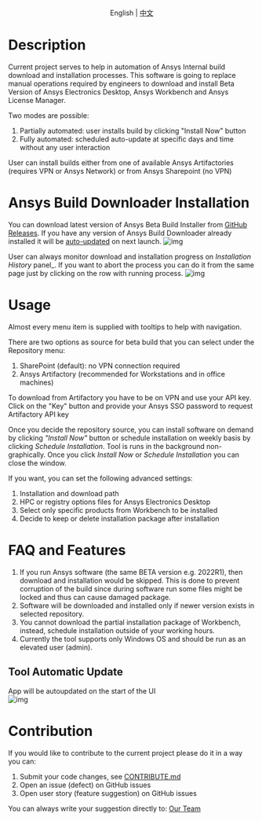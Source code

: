 <p align="center">
    <br> English | <a href="README_CN.md">中文</a>
</p>

# Description 
Current project serves to help in automation of Ansys Internal build download and installation processes.
This software is going to replace manual operations required by engineers to download and install Beta Version of Ansys Electronics Desktop, Ansys Workbench and Ansys License Manager. 

Two modes are possible: 
1. Partially automated: user installs build by clicking "Install Now" button
2. Fully automated: scheduled auto-update at specific days and time without any user interaction

User can install builds either from one of available Ansys Artifactories (requires VPN or Ansys Network) or 
from Ansys Sharepoint (no VPN)

# Ansys Build Downloader Installation
You can download latest version of Ansys Beta Build Installer from 
[GitHub Releases](https://github.com/ansys/pre-release-installer/releases).
If you have any version of Ansys Build Downloader already installed it will be [auto-updated](#tool-autoupdate) on next 
launch.
![img](docs/images/ui.jpg)


User can always monitor download and installation progress on _Installation History_ panel_.
If you want to abort the process you can do it from the same page just by clicking on the row with running process.
![img](docs/images/install_history.jpg)

# Usage
Almost every menu item is supplied with tooltips to help with navigation.

There are two options as source for beta build that you can select under the Repository menu:
1. SharePoint (default): no VPN connection required
2. Ansys Artifactory (recommended for Workstations and in office machines)

To download from Artifactory you have to be on VPN and use your API key. 
Click on the "Key" button and provide your Ansys SSO password to request Artifactory API key

Once you decide the repository source, you can install software on demand by clicking _"Install Now"_ button or 
schedule installation on weekly basis by clicking _Schedule Installation_. Tool is runs in the background non-graphically. 
Once you click _Install Now_ or _Schedule Installation_ you can close the window.

If you want, you can set the following advanced settings:
1. Installation and download path
2. HPC or registry options files for Ansys Electronics Desktop
3. Select only specific products from Workbench to be installed
4. Decide to keep or delete installation package after installation


# FAQ and Features
1. If you run Ansys software (the same BETA version e.g. 2022R1), then download and installation would be skipped. 
This is done to prevent corruption of the build since during software run some files might be locked and thus can 
cause damaged package. 
2. Software will be downloaded and installed only if newer version exists in selected repository.
3. You cannot download the partial installation package of Workbench, instead, schedule installation 
    outside of your working hours.
4. Currently the tool supports only Windows OS and should be run as an elevated user (admin).


## Tool Automatic Update
 App will be autoupdated on the start of the UI  
![img](docs/images/autoupdate.jpg)

# Contribution
If you would like to contribute to the current project please do it in a way you can:
1. Submit your code changes, see [CONTRIBUTE.md](docs/CONTRIBUTE.md)
2. Open an issue (defect) on GitHub issues
3. Open user story (feature suggestion) on GitHub issues

You can always write your suggestion directly to: [Our Team](mailto:betadownloader@ansys.com)

